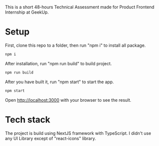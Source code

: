 This is a short 48-hours Technical Assessment made for Product Frontend Internship at GeekUp.

# Setup
First, clone this repo to a folder, then run "npm i" to install all package.
```bash
npm i
```
After installation, run "npm run build" to build project.
```bash
npm run build
```
After you have built it, run "npm start" to start the app.
```bash
npm start
```
Open [http://localhost:3000](http://localhost:3000) with your browser to see the result.

# Tech stack
The project is build using NextJS framework with TypeScript. I didn't use any UI Library except of "react-icons" library.
